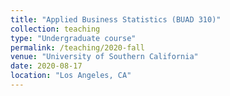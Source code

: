 ```yaml
---
title: "Applied Business Statistics (BUAD 310)"
collection: teaching
type: "Undergraduate course"
permalink: /teaching/2020-fall
venue: "University of Southern California"
date: 2020-08-17
location: "Los Angeles, CA"
---
```


